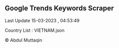 

## Google Trends Keywords Scraper 
 
Last Update 15-03-2023 , 04:53:49

Country List :
VIETNAM.json



© Abdul Muttaqin 
